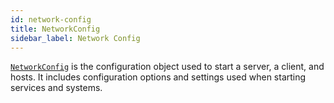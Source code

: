 ```yaml
---
id: network-config
title: NetworkConfig
sidebar_label: Network Config
---
```


[`NetworkConfig`](../api/mlapi.configuration.networkconfig.md) is the configuration object used to start a server, a client, and hosts. It includes configuration options and settings used when starting services and systems.

